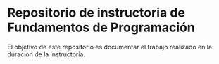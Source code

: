# Repositorio de instructoria de Fundamentos de Programación 
El objetivo de este repositorio es documentar el trabajo realizado en la duraciòn de la instructoría.
